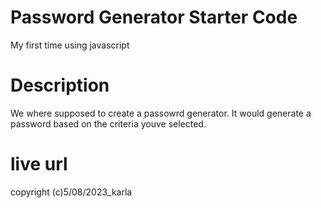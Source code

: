 # Password Generator Starter Code
My first time using javascript
# Description 
We where supposed to create a passowrd generator. It would generate a password based on the criteria youve selected.

# live url
copyright (c)5/08/2023_karla